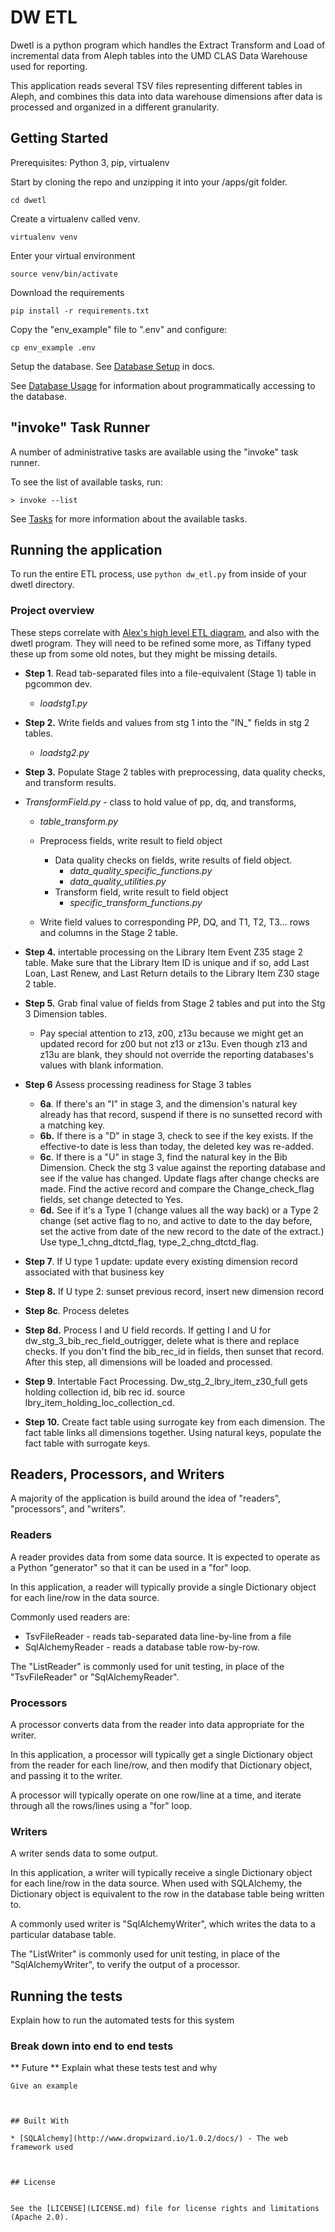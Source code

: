 
# DW ETL

Dwetl is a python program which handles the Extract Transform and Load of incremental data from Aleph tables into the UMD CLAS Data Warehouse used for reporting.

This application reads several TSV files representing different tables in Aleph, and combines this data into  data warehouse dimensions after data is processed and organized in a different granularity.


## Getting Started

Prerequisites: Python 3, pip, virtualenv

Start by cloning the repo and unzipping it into your /apps/git folder.

`cd dwetl`

Create a virtualenv called venv.

`virtualenv venv`

Enter your virtual environment

`source venv/bin/activate`

Download the requirements

`pip install -r requirements.txt`

Copy the "env_example" file to ".env" and configure:

`cp env_example .env`

Setup the database. See [Database Setup](docs/database_setup.md) in docs.

See [Database Usage](docs/database_usage.md) for information about
programmatically accessing to the database.

## "invoke" Task Runner

A number of administrative tasks are available using the "invoke" task runner.

To see the list of available tasks, run:

```
> invoke --list
```

See [Tasks](docs/tasks.md) for more information about the available tasks.

## Running the application

To run the entire ETL process, use  `python dw_etl.py` from inside of your dwetl directory.

### Project overview

These steps correlate with [Alex's high level ETL diagram](https://drive.google.com/drive/folders/1z2UkgnvhqQJioESxjUPkUpInaKnBoo3t), and also with the dwetl program. They will need to be refined some more, as Tiffany typed these up from some old notes, but they might be missing details.


- **Step 1**. Read tab-separated files into a file-equivalent (Stage 1) table in pgcommon dev.

  - *loadstg1.py*
- **Step 2.** Write fields and values from stg 1 into the "IN_" fields in stg 2 tables.

  - *loadstg2.py*
- **Step 3.** Populate Stage 2 tables with preprocessing, data quality checks, and transform results.
- *TransformField.py* - class to hold value of pp, dq, and transforms,
  - *table_transform.py*

  - Preprocess fields, write result to field object
    - Data quality checks on fields, write results of field object.
      - *data_quality_specific_functions.py*
      - *data_quality_utilities.py*
    - Transform field, write result to field object
      - *specific_transform_functions.py*
  - Write field values  to corresponding PP, DQ, and T1, T2, T3... rows and columns in the Stage 2 table.
- **Step 4.** intertable processing on the Library Item Event Z35 stage 2 table. Make sure that the Library Item ID is unique and if so, add Last Loan, Last Renew, and Last Return details to the Library Item Z30 stage 2 table.
- **Step 5.** Grab final value of fields from Stage 2 tables and put into the Stg 3 Dimension tables.

  - Pay special attention to z13, z00, z13u because we might get an updated record for z00 but not z13 or z13u. Even though z13 and z13u are blank, they should not override the reporting databases's values with blank information.
- **Step 6** Assess processing readiness for Stage 3 tables
	- **6a**. If there's an "I" in stage 3, and the dimension's natural key already has that record, suspend if there is no sunsetted record with a matching key.
	- **6b.** If there is a "D" in stage 3, check to see if the key exists. If the effective-to date is less than today, the deleted key was re-added.
	- **6c**. If there is a "U" in stage 3, find the natural key in the Bib Dimension. Check the stg 3 value against the reporting database and see if the value has changed. Update flags after change checks are made. Find the active record and compare the Change_check_flag fields, set change detected to Yes.
	- **6d.** See if it's a Type 1 (change values all the way back) or a Type 2 change (set active flag to no, and active to date to the day before, set the active from date of the new record to the date of the extract.) Use type_1_chng_dtctd_flag, type_2_chng_dtctd_flag.
- **Step 7**. If U type 1 update: update every existing dimension record associated with that business key
- **Step 8.** If U type 2: sunset previous record, insert new dimension record
- **Step 8c**. Process deletes
- **Step 8d.** Process I and U field records. If getting I and U for dw_stg_3_bib_rec_field_outrigger, delete what is there and replace checks. If you don't find the bib_rec_id in fields, then sunset that record. After this step, all dimensions will be loaded and processed.
- **Step 9**. Intertable Fact Processing. Dw_stg_2_lbry_item_z30_full gets holding collection id, bib rec id. source lbry_item_holding_loc_collection_cd.
- **Step 10.** Create fact table using surrogate key from each dimension. The fact table links all dimensions together. Using natural keys, populate the fact table with surrogate keys.

## Readers, Processors, and Writers

A majority of the application is build around the idea of "readers",
"processors", and "writers".

### Readers

A reader provides data from some data source. It is expected to operate as
a Python "generator" so that it can be used in a "for" loop.

In this application, a reader will typically provide a single Dictionary
object for each line/row in the data source.

Commonly used readers are:

* TsvFileReader - reads tab-separated data line-by-line from a file
* SqlAlchemyReader - reads a database table row-by-row.

The "ListReader" is commonly used for unit testing, in place of the
"TsvFileReader" or "SqlAlchemyReader".

### Processors

A processor converts data from the reader into data appropriate for the writer.

In this application, a processor will typically get a single Dictionary object
from the reader for each line/row, and then modify that Dictionary object, and
passing it to the writer.

A processor will typically operate on one row/line at a time, and iterate
through all the rows/lines using a "for" loop.

### Writers

A writer sends data to some output.

In this application, a writer will typically receive a single Dictionary
object for each line/row in the data source. When used with SQLAlchemy, the
Dictionary object is equivalent to the row in the database table being
written to.

A commonly used writer is "SqlAlchemyWriter", which writes the data to a
particular database table.

The "ListWriter" is commonly used for unit testing, in place of the
"SqlAlchemyWriter", to verify the output of a processor.

## Running the tests

Explain how to run the automated tests for this system

### Break down into end to end tests

** Future ** Explain what these tests test and why

```
Give an example
```
```


## Built With

* [SQLAlchemy](http://www.dropwizard.io/1.0.2/docs/) - The web framework used



## License


See the [LICENSE](LICENSE.md) file for license rights and limitations (Apache 2.0).

